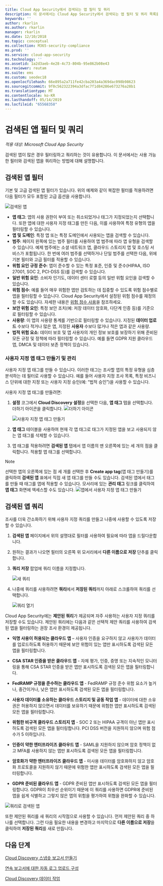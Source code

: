 ```yaml
---
title: Cloud App Security에서 검색되는 앱 필터 및 쿼리
description: 이 문서에서는 Cloud App Security에서 검색되는 앱 필터 및 쿼리 목록을 제공하고 이를 사용하는 방법을 설명합니다.
keywords: ''
author: rkarlin
ms.author: rkarlin
manager: rkarlin
ms.date: 12/10/2018
ms.topic: conceptual
ms.collection: M365-security-compliance
ms.prod: ''
ms.service: cloud-app-security
ms.technology: ''
ms.assetid: 1a2d3aeb-4e28-4c73-804b-95e862b08e43
ms.reviewer: reutam
ms.suite: ems
ms.custom: seodec18
ms.openlocfilehash: 66e895a2a711fe42cba203a4a369dac098b98623
ms.sourcegitcommit: 9f0c562322394a3dfac7f1d84286e673276a28b1
ms.translationtype: MT
ms.contentlocale: ko-KR
ms.lasthandoff: 05/14/2019
ms.locfileid: "65568358"
---
```

# <a name="discovered-app-filters-and-queries"></a>검색된 앱 필터 및 쿼리

*적용 대상: Microsoft Cloud App Security*

검색된 앱이 많은 경우 필터링하고 쿼리하는 것이 유용합니다. 이 문서에서는 사용 가능한 필터와 검색된 앱을 쿼리하는 방법에 대해 설명합니다.  

## <a name="discovered-app-filters"></a>검색된 앱 필터

기본 및 고급 검색된 앱 필터가 있습니다. 위의 예제와 같이 복잡한 필터를 적용하려면 다음 필터가 모두 포함된 고급 옵션을 사용합니다.

![검색된 앱](./media/discovered-apps.png)  


- **앱 태그**: 앱의 사용 권한이 부여 또는 취소되었거나 태그가 지정되었는지 선택합니다. 또한 앱에 대한 사용자 지정 태그를 만든 다음, 이를 사용하여 특정 유형의 앱을 필터링할 수 있습니다. 
- **앱 및 도메인**: 특정 앱 또는 특정 도메인에서 사용되는 앱을 검색할 수 있습니다. 
- **범주**: 페이지 왼쪽에 있는 범주 필터를 사용하여 앱 범주에 따라 앱 유형을 검색할 수 있습니다. 예제 범주에는 소셜 네트워크 앱, 클라우드 스토리지 앱 및 호스팅 서비스가 포함됩니다. 한 번에 여러 범주를 선택하거나 단일 범주를 선택한 다음, 위에 기본 필터와 고급 필터를 적용할 수 있습니다.
- **위험 요인 규정 준수**: 앱이 준수할 수 있는 특정 표준, 인증 및 준수(HIPAA, ISO 27001, SOC 2, PCI-DSS 등)를 검색할 수 있습니다.
- **일반 위험 요인**: 소비자 인기도, 데이터 센터 로캘 등의 일반 위험 요인을 검색할 수 있습니다.
- **위험 점수**: 예를 들어 매우 위험한 앱만 검토하는 데 집중할 수 있도록 위험 점수별로 앱을 필터링할 수 있습니다. Cloud App Security에서 설정된 위험 점수를 재정의할 수도 있습니다. 자세한 내용은 [위험 점수 사용](risk-score.md)을 참조하세요.
- **보안 위험 요인**: 특정 보안 조치(예: 저장 데이터 암호화, 다단계 인증 등)를 기준으로 필터링할 수 있습니다.
- **사용량**: 이 앱의 사용량 통계를 기반으로 필터링할 수 있습니다. 지정된 **데이터 업로드** 수보다 적거나 많은 앱, 지정된 **사용자** 수보다 많거나 적은 앱과 같은 사용량.
- **법적 위험 요소**: 데이터 보호 및 앱 사용자의 개인 정보 보호를 보장하기 위해 준비된 모든 규정 및 정책에 따라 필터링할 수 있습니다. 예를 들면 GDPR 지원 클라우드 앱, DMCA 및 데이터 보존 정책이 있습니다.

### <a name="creating-and-managing-custom-app-tags"></a>사용자 지정 앱 태그 만들기 및 관리

사용자 지정 앱 태그를 만들 수 있습니다. 이러한 태그는 조사할 앱의 특정 유형을 심층 분석하는 데 필터로 사용할 수 있습니다. 예를 들어 사용자 지정 조사 목록, 특정 비즈니스 단위에 대한 지정 또는 사용자 지정 승인(예: “법적 승인”)을 사용할 수 있습니다.

사용자 지정 앱 태그를 만들려면:

1. **설정** 코그에서 **Cloud Discovery 설정**을 선택한 다음, **앱 태그** 탭을 선택합니다. 더하기 아이콘을 클릭합니다. ![더하기 아이콘](./media/plus-icon.png)

   ![사용자 지정 앱 태그 만들기](./media/create-app-tag.png)

2. **앱 태그** 테이블을 사용하여 현재 각 앱 태그로 태그가 지정된 앱을 보고 사용되지 않는 앱 태그를 삭제할 수 있습니다.

3. 앱 태그를 적용하려면 **검색된 앱** 탭에서 앱 이름의 맨 오른쪽에 있는 세 개의 점을 클릭합니다. 적용할 앱 태그를 선택합니다. 

> [!NOTE]
>선택한 앱의 오른쪽에 있는 점 세 개를 선택한 후 **Create app tag**(앱 태그 만들기)를 클릭하여 **검색된 앱** 표에서 직접 새 앱 태그를 만들 수도 있습니다. 검색된 앱에서 태그를 만들 때 태그를 앱에 적용할 수 있습니다. 모서리에 있는 **관리 태그** 링크를 클릭하여 **앱 태그** 화면에 액세스할 수도 있습니다.
> ![앱에서 사용자 지정 앱 태그 만들기](./media/create-app-tag-from-app.png)

## <a name="discovered-app-queries"></a>검색된 앱 쿼리

조사를 더욱 간소화하기 위해 사용자 지정 쿼리를 만들고 나중에 사용할 수 있도록 저장할 수 있습니다. 

1. **검색된 앱** 페이지에서 위의 설명대로 필터를 사용하여 필요에 따라 앱을 드릴다운합니다. 

2. 원하는 결과가 나오면 필터의 오른쪽 위 모서리에서 **다른 이름으로 저장** 단추를 클릭합니다. 

3. **쿼리 저장** 팝업에 쿼리 이름을 지정합니다.

   ![새 쿼리](./media/new-query.png)

4. 나중에 쿼리를 사용하려면 **쿼리**에서 **저장된 쿼리**까지 아래로 스크롤하여 쿼리를 선택합니다. 

   ![쿼리 열기](./media/discovered-app-query.png)


Cloud App Security에는 **제안된 쿼리**가 제공되며 자주 사용하는 사용자 지정 쿼리를 저장할 수도 있습니다. 제안된 쿼리에는 다음과 같은 선택적 제안 쿼리를 사용하여 검색된 앱을 필터링하는 권장 조사 환경이 제공됩니다.

 - **익명 사용이 허용되는 클라우드 앱** – 사용자 인증을 요구하지 않고 사용자가 데이터를 업로드하도록 허용하기 때문에 보안 위험이 있는 앱만 표시하도록 검색된 모든 앱을 필터링합니다.

 - **CSA STAR 인증을 받은 클라우드 앱** - 자체 평가, 인증, 증명 또는 지속적인 모니터링을 통해 CSA STAR 인증을 받은 앱만 표시하도록 검색된 모든 앱을 필터링합니다.

 - **FedRAMP 규정을 준수하는 클라우드 앱** - FedRAMP 규정 준수 위험 요소가 높거나, 중간이거나, 낮은 앱만 표시하도록 검색된 모든 앱을 필터링합니다. 

 - **사용자 데이터를 소유하는 클라우드 스토리지 및 공동 작업 앱** - 데이터에 대한 소유권은 허용하지 않으면서 데이터를 보유하기 때문에 위험한 앱만 표시하도록 검색된 모든 앱을 필터링합니다.

 - **위험한 비규격 클라우드 스토리지 앱** - SOC 2 또는 HIPAA 규격이 아닌 앱만 표시하도록 검색된 모든 앱을 필터링합니다. PCI DSS 버전을 지원하지 않으며 위험 점수가 5 이하입니다.

 - **인증이 약한 엔터프라이즈 클라우드 앱** - SAML을 지원하지 않으며 암호 정책이 없고 MFA를 사용하지 않는 앱만 표시하도록 검색된 모든 앱을 필터링합니다.

 - **암호화가 약한 엔터프라이즈 클라우드 앱** - 미사용 데이터를 암호화하지 않고 암호화 프로토콜을 지원하지 않기 때문에 위험한 앱만 표시하도록 검색된 모든 앱을 필터링합니다.

- **GDPR 준비된 클라우드 앱** - GDPR 준비된 앱만 표시하도록 검색된 모든 앱을 필터링합니다. GDPR이 최우선 순위이기 때문에 이 쿼리를 사용하면 GDPR에 준비된 앱을 쉽게 식별하고 그렇지 않은 앱의 위험을 평가하여 위협을 완화할 수 있습니다.
 
![쿼리로 검색된 앱](./media/queries-discovered-apps.png)

 
또한 제안된 쿼리를 새 쿼리의 시작점으로 사용할 수 있습니다. 먼저 제안된 쿼리 중 하나를 선택합니다. 그런 다음 필요한 내용을 변경하고 마지막으로 **다른 이름으로 저장**을 클릭하여 **저장된 쿼리**를 새로 만듭니다.


## <a name="next-steps"></a>다음 단계
 
[Cloud Discovery 스냅숏 보고서 만들기](create-snapshot-cloud-discovery-reports.md)

[연속 보고서에 대한 자동 로그 업로드 구성](configure-automatic-log-upload-for-continuous-reports.md)

[Cloud Discovery 데이터 작업](working-with-cloud-discovery-data.md)

